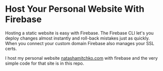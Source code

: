 # Host Your Personal Website With Firebase

Hosting a static website is easy with Firebase. The Firebase CLI let's you deploy changes almost instantly and roll-back mistakes just as quickly. When you connect your custom domain Firebase also manages your SSL certs.

I host my personal website [natashamitchko.com](natashamitchko.com) with firebase and the very simple code for that site is in this repo. 